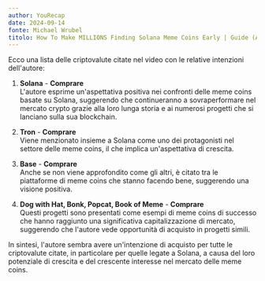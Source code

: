 ```yaml
---
author: YouRecap
date: 2024-09-14
fonte: Michael Wrubel
titolo: How To Make MILLIONS Finding Solana Meme Coins Early | Guide (AutoSnipe)
---
```


Ecco una lista delle criptovalute citate nel video con le relative intenzioni dell'autore:

1. **Solana** - **Comprare**  
   L'autore esprime un'aspettativa positiva nei confronti delle meme coins basate su Solana, suggerendo che continueranno a sovraperformare nel mercato crypto grazie alla loro lunga storia e ai numerosi progetti che si lanciano sulla sua blockchain.

2. **Tron** - **Comprare**  
   Viene menzionato insieme a Solana come uno dei protagonisti nel settore delle meme coins, il che implica un'aspettativa di crescita.

3. **Base** - **Comprare**  
   Anche se non viene approfondito come gli altri, è citato tra le piattaforme di meme coins che stanno facendo bene, suggerendo una visione positiva.

4. **Dog with Hat, Bonk, Popcat, Book of Meme** - **Comprare**  
   Questi progetti sono presentati come esempi di meme coins di successo che hanno raggiunto una significativa capitalizzazione di mercato, suggerendo che l'autore vede opportunità di acquisto in progetti simili.

In sintesi, l'autore sembra avere un'intenzione di acquisto per tutte le criptovalute citate, in particolare per quelle legate a Solana, a causa del loro potenziale di crescita e del crescente interesse nel mercato delle meme coins.
